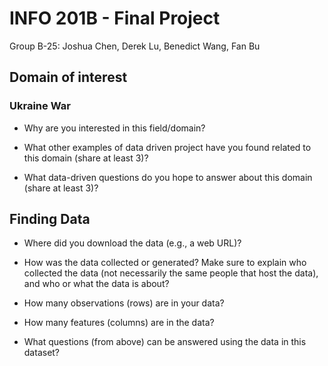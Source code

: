 # INFO 201B - Final Project
Group B-25: Joshua Chen, Derek Lu, Benedict Wang, Fan Bu

## Domain of interest
### Ukraine War
- Why are you interested in this field/domain?

- What other examples of data driven project have you found related to this domain (share at least 3)?

- What data-driven questions do you hope to answer about this domain (share at least 3)?

## Finding Data
- Where did you download the data (e.g., a web URL)?

- How was the data collected or generated? Make sure to explain who collected the data (not necessarily the same people that host the data), and who or what the data is about?

- How many observations (rows) are in your data?

- How many features (columns) are in the data?

- What questions (from above) can be answered using the data in this dataset?